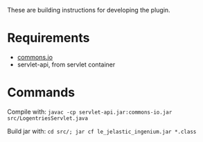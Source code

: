 These are building instructions for developing the plugin.

Requirements
============

- [commons.io](https://commons.apache.org/proper/commons-io/)
- servlet-api, from servlet container

Commands
========

Compile with: `javac -cp servlet-api.jar:commons-io.jar src/LogentriesServlet.java`

Build jar with: `cd src/; jar cf le_jelastic_ingenium.jar *.class`

